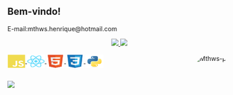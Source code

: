 ## Bem-vindo!
<div>
  <p>E-mail:<a>mthws.henrique@hotmail.com</a></p>
</div>
<div align="center">
  <a href="https://github.com/Mthws167">
  <img height="180em" src="https://github-readme-stats.vercel.app/api?username=Mthws167&show_icons=true&theme=dark&include_all_commits=true&count_private=true"/>
  <img height="180em" src="https://github-readme-stats.vercel.app/api/top-langs/?username=Mthws167&layout=compact&langs_count=7&theme=dark"/>
</div>
<div style="display: inline_block"><br>
  <img align="center" alt="Mthws-Js" height="30" width="40" src="https://raw.githubusercontent.com/devicons/devicon/master/icons/javascript/javascript-plain.svg">
  <img align="center" alt="Mthws-React" height="30" width="40" src="https://raw.githubusercontent.com/devicons/devicon/master/icons/react/react-original.svg">
  <img align="center" alt="Mthws-HTML" height="30" width="40" src="https://raw.githubusercontent.com/devicons/devicon/master/icons/html5/html5-original.svg">
  <img align="center" alt="Mthws-CSS" height="30" width="40" src="https://raw.githubusercontent.com/devicons/devicon/master/icons/css3/css3-original.svg">
  <img align="center" alt="Mthws-Python" height="30" width="40" src="https://raw.githubusercontent.com/devicons/devicon/master/icons/python/python-original.svg">
  <img align="right" alt="Mthws-pic" height="150" style="border-radius:50px;" src="https://instagram.fmgf1-1.fna.fbcdn.net/v/t51.2885-19/275633692_709505860210507_1689305447693488043_n.jpg?stp=dst-jpg_s150x150&_nc_ht=instagram.fmgf1-1.fna.fbcdn.net&_nc_cat=107&_nc_ohc=-t0aDloZwucAX8q-yW_&edm=ABfd0MgBAAAA&ccb=7-4&oh=00_AT-Jw9A5-F3upVb6du45mABnkw_qfx9toveiIel1-2evcA&oe=6285AA57&_nc_sid=7bff83">
</div>
  
  ##
 
<div> 
  <a href="https://br.linkedin.com/in/matheus-henrique-de-oliveira-33333b229" target="_blank"><img src="https://img.shields.io/badge/-LinkedIn-%230077B5?style=for-the-badge&logo=linkedin&logoColor=white" target="_blank"></a> 
</div>
